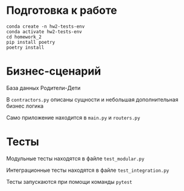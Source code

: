 # Подготовка к работе

```
conda create -n hw2-tests-env
conda activate hw2-tests-env
cd homework_2
pip install poetry
poetry install
```

# Бизнес-сценарий

База данных Родители-Дети

В `contractors.py` описаны сущности и небольшая дополнительная бизнес логика

Само приложение находится в `main.py` и `routers.py`

# Тесты

Модульные тесты находятся в файле `test_modular.py`

Интеграционные тесты находятся в файле `test_integration.py`

Тесты запускаются при помощи команды `pytest`
